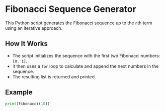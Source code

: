 # Fibonacci Sequence Generator

This Python script generates the Fibonacci sequence up to the `n`th term using an iterative approach.

## How It Works

- The script initializes the sequence with the first two Fibonacci numbers: `[0, 1]`.
- It then uses a `for` loop to calculate and append the next numbers in the sequence.
- The resulting list is returned and printed.

## Example

```python
print(fibonacci(10))

